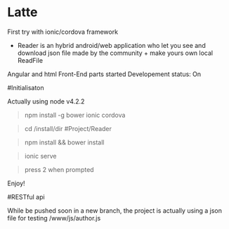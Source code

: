 # Latte

First try with ionic/cordova framework

- Reader is an hybrid android/web application who let you see and download
json file made by the community + make yours own local ReadFile

Angular and html Front-End parts started
Developement status: On

#Initialisaton

Actually using node v4.2.2

> npm install -g bower ionic cordova

> cd /install/dir #Project/Reader

> npm install && bower install

> ionic serve

> press 2 when prompted

Enjoy!


#RESTful api

While be pushed soon in a new branch, the project is actually using a json file
for testing /www/js/author.js
